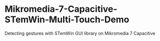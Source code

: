 # Mikromedia-7-Capacitive-STemWin-Multi-Touch-Demo
 Detecting gestures with STemWin GUI library on Mikromedia 7 Capacitive
